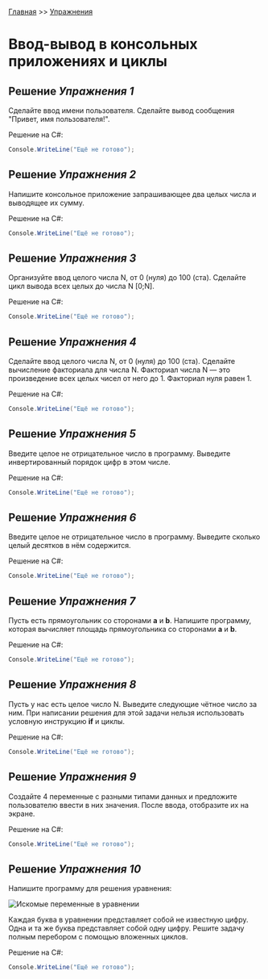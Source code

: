 [Главная](https://dmitriysidyakin.github.io/CSharp-Tutorials/) >> [Упражнения](https://dmitriysidyakin.github.io/CSharp-Tutorials/csharp-exercises/ru-ru/)

# Ввод-вывод в консольных приложениях и циклы

## Решение *Упражнения 1* 

Сделайте ввод имени пользователя. Сделайте вывод сообщения "Привет, имя пользователя!".

Решение на C#:

```cs
Console.WriteLine("Ещё не готово");
```

## Решение *Упражнения 2*

Напишите консольное приложение запрашивающее два целых числа и выводящее их сумму.

Решение на C#:

```cs
Console.WriteLine("Ещё не готово");
```

## Решение *Упражнения 3*

Организуйте ввод целого числа N, от 0 (нуля) до 100 (ста). Сделайте цикл вывода всех целых до числа N [0;N].

Решение на C#:

```cs
Console.WriteLine("Ещё не готово");
```

## Решение *Упражнения 4*

Сделайте ввод  целого числа N, от 0 (нуля) до 100 (ста). Сделайте вычисление факториала для числа N. Факториал числа N — это произведение всех целых чисел от него до 1. Факториал нуля равен 1.

Решение на C#:

```cs
Console.WriteLine("Ещё не готово");
```

## Решение *Упражнения 5*

Введите целое не отрицательное число в программу. Выведите инвертированный порядок цифр в этом числе.

Решение на C#:

```cs
Console.WriteLine("Ещё не готово");
```

## Решение *Упражнения 6*

Введите целое не отрицательное число в программу. Выведите сколько целый десятков в нём содержится.

Решение на C#:

```cs
Console.WriteLine("Ещё не готово");
```

## Решение *Упражнения 7*

Пусть есть прямоугольник со сторонами **a** и **b**. Напишите программу, которая вычисляет площадь прямоугольника со сторонами **a** и **b**.

Решение на C#:

```cs
Console.WriteLine("Ещё не готово");
```

## Решение *Упражнения 8*

Пусть у нас есть целое число N. Выведите следующие чётное число за ним. При написании решения для этой задачи нельзя использовать условную инструкцию **if** и циклы.

Решение на C#:

```cs
Console.WriteLine("Ещё не готово");
```

## Решение *Упражнения 9*

Создайте 4 переменные с разными типами данных и предложите пользователю ввести в них значения. После ввода, отобразите их на экране.

Решение на C#:

```cs
Console.WriteLine("Ещё не готово");
```

## Решение *Упражнения 10*

Напишите программу для решения уравнения:

![Искомые переменные в уравнении](img/task.svg)

Каждая буква в уравнении представляет собой не известную цифру. Одна и та же буква представляет собой одну цифру. Решите задачу полным перебором с помощью вложенных циклов.

Решение на C#:

```cs
Console.WriteLine("Ещё не готово");
```

